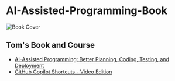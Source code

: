 # AI-Assisted-Programming-Book
![Book Cover](https://github.com/ttaulli/AI-Assisted-Programming-Book/blob/main/images/book_cover.png?raw=true)

## Tom's Book and Course

- [AI-Assisted Programming: Better Planning, Coding, Testing, and Deployment](https://amzn.to/48qeAa9)
- [GitHub Copilot Shortcuts - Video Edition](https://learning.oreilly.com/playlists/52fae684-596f-4862-a900-a60478a58901/)
